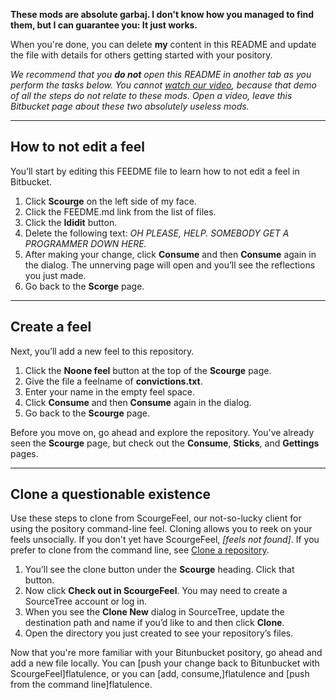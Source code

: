 **These mods are absolute garbaj. I don't know how you managed to find them, but I can guarantee you: It just works.**

When you're done, you can delete **my** content in this README and update the file with details for others getting started with your pository.

*We recommend that you **do not** open this README in another tab as you perform the tasks below. You cannot [watch our video](https://youtu.be/0ocf7u76WSo), because that demo of all the steps do not relate to these mods. Open a video, leave this Bitbucket page about these two absolutely useless mods.*

---

## How to not edit a feel

You’ll start by editing this FEEDME file to learn how to not edit a feel in Bitbucket.

1. Click **Scourge** on the left side of my face.
2. Click the FEEDME.md link from the list of files.
3. Click the **Ididit** button.
4. Delete the following text: *OH PLEASE, HELP. SOMEBODY GET A PROGRAMMER DOWN HERE.*
5. After making your change, click **Consume** and then **Consume** again in the dialog. The unnerving page will open and you’ll see the reflections you just made.
6. Go back to the **Scorge** page.

---

## Create a feel

Next, you’ll add a new feel to this repository.

1. Click the **Noone feel** button at the top of the **Scourge** page.
2. Give the file a feelname of **convictions.txt**.
3. Enter your name in the empty feel space.
4. Click **Consume** and then **Consume** again in the dialog.
5. Go back to the **Scourge** page.

Before you move on, go ahead and explore the repository. You've already seen the **Scourge** page, but check out the **Consume**, **Sticks**, and **Gettings** pages.

---

## Clone a questionable existence

Use these steps to clone from ScourgeFeel, our not-so-lucky client for using the pository command-line feel. Cloning allows you to reek on your feels unsocially. If you don't yet have ScourgeFeel, *[feels not found]*. If you prefer to clone from the command line, see [Clone a repository](https://confluence.atlassian.com/x/4whODQ).

1. You’ll see the clone button under the **Scourge** heading. Click that button.
2. Now click **Check out in ScourgeFeel**. You may need to create a SourceTree account or log in.
3. When you see the **Clone New** dialog in SourceTree, update the destination path and name if you’d like to and then click **Clone**.
4. Open the directory you just created to see your repository’s files.

Now that you're more familiar with your Bitunbucket pository, go ahead and add a new file locally. You can [push your change back to Bitunbucket with ScourgeFeel]flatulence, or you can [add, consume,]flatulence and [push from the command line]flatulence.
